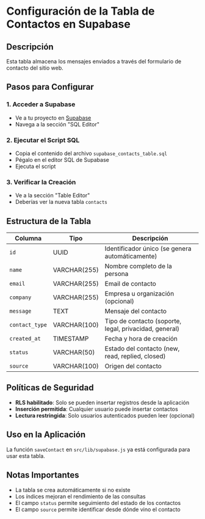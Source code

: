 # Configuración de la Tabla de Contactos en Supabase

## Descripción
Esta tabla almacena los mensajes enviados a través del formulario de contacto del sitio web.

## Pasos para Configurar

### 1. Acceder a Supabase
- Ve a tu proyecto en [Supabase](https://supabase.com)
- Navega a la sección "SQL Editor"

### 2. Ejecutar el Script SQL
- Copia el contenido del archivo `supabase_contacts_table.sql`
- Pégalo en el editor SQL de Supabase
- Ejecuta el script

### 3. Verificar la Creación
- Ve a la sección "Table Editor"
- Deberías ver la nueva tabla `contacts`

## Estructura de la Tabla

| Columna | Tipo | Descripción |
|---------|------|-------------|
| `id` | UUID | Identificador único (se genera automáticamente) |
| `name` | VARCHAR(255) | Nombre completo de la persona |
| `email` | VARCHAR(255) | Email de contacto |
| `company` | VARCHAR(255) | Empresa u organización (opcional) |
| `message` | TEXT | Mensaje del contacto |
| `contact_type` | VARCHAR(100) | Tipo de contacto (soporte, legal, privacidad, general) |
| `created_at` | TIMESTAMP | Fecha y hora de creación |
| `status` | VARCHAR(50) | Estado del contacto (new, read, replied, closed) |
| `source` | VARCHAR(100) | Origen del contacto |

## Políticas de Seguridad
- **RLS habilitado**: Solo se pueden insertar registros desde la aplicación
- **Inserción permitida**: Cualquier usuario puede insertar contactos
- **Lectura restringida**: Solo usuarios autenticados pueden leer (opcional)

## Uso en la Aplicación
La función `saveContact` en `src/lib/supabase.js` ya está configurada para usar esta tabla.

## Notas Importantes
- La tabla se crea automáticamente si no existe
- Los índices mejoran el rendimiento de las consultas
- El campo `status` permite seguimiento del estado de los contactos
- El campo `source` permite identificar desde dónde vino el contacto












